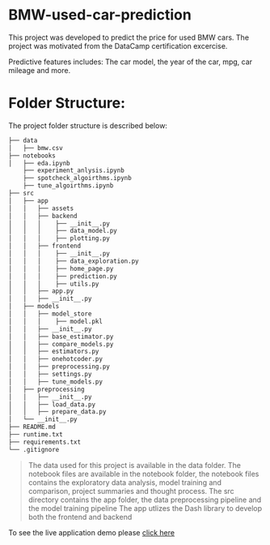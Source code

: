 # BMW-used-car-prediction

This project was developed to predict the price for used BMW cars. The project was motivated from the DataCamp certification excercise.

Predictive features includes: The car model, the year of the car, mpg, car mileage and more.

# Folder Structure:

The project folder structure is described below:

```bash
├── data
│   ├── bmw.csv
├── notebooks
│   ├── eda.ipynb
    ├── experiment_anlysis.ipynb
    ├── spotcheck_algoirthms.ipynb
    ├── tune_algoirthms.ipynb
├── src
│   ├── app
│   │   ├── assets
│   │   ├── backend
│   │   │    ├── __init__.py
│   │   │    ├── data_model.py
│   │   │    ├── plotting.py
│   │   ├── frontend
│   │   │    ├── __init__.py
│   │   │    ├── data_exploration.py
│   │   │    ├── home_page.py
│   │   │    ├── prediction.py
│   │   │    ├── utils.py
│   │   ├── app.py
│   │   ├── __init__.py
│   ├── models
│   │   ├── model_store
│   │   │    ├── model.pkl
│   │   ├── __init__.py
│   │   ├── base_estimator.py
│   │   ├── compare_models.py
│   │   ├── estimators.py
│   │   ├── onehotcoder.py
│   │   ├── preprocessing.py
│   │   ├── settings.py
│   │   ├── tune_models.py
│   ├── preprocessing
│   │   ├── __init__.py
│   │   ├── load_data.py
│   │   ├── prepare_data.py
│   └── __init__.py
├── README.md
├── runtime.txt
├── requirements.txt
└── .gitignore
```

> The data used for this project is available in the data folder.
> The notebook files are available in the notebook folder, the notebook files contains the exploratory data analysis, model training and comparison, project summaries and thought process.
> The src directory contains the app folder, the data preprocessing pipeline and the model training pipeline
> The app utlizes the Dash library to develop both the frontend and backend

To see the live application demo please [click here](https://bmw-car-prediction.herokuapp.com/)

